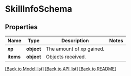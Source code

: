 # SkillInfoSchema

## Properties
Name | Type | Description | Notes
------------ | ------------- | ------------- | -------------
**xp** | **object** | The amount of xp gained. | 
**items** | **object** | Objects received. | 

[[Back to Model list]](../README.md#documentation-for-models) [[Back to API list]](../README.md#documentation-for-api-endpoints) [[Back to README]](../README.md)

